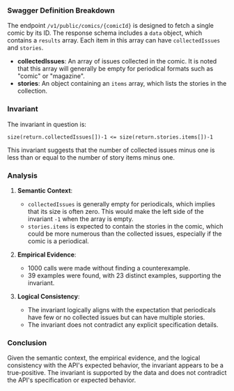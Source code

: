 ### Swagger Definition Breakdown

The endpoint `/v1/public/comics/{comicId}` is designed to fetch a single comic by its ID. The response schema includes a `data` object, which contains a `results` array. Each item in this array can have `collectedIssues` and `stories`.

- **collectedIssues**: An array of issues collected in the comic. It is noted that this array will generally be empty for periodical formats such as "comic" or "magazine".
- **stories**: An object containing an `items` array, which lists the stories in the collection.

### Invariant

The invariant in question is:

`size(return.collectedIssues[])-1 <= size(return.stories.items[])-1`

This invariant suggests that the number of collected issues minus one is less than or equal to the number of story items minus one.

### Analysis

1. **Semantic Context**: 
   - `collectedIssues` is generally empty for periodicals, which implies that its size is often zero. This would make the left side of the invariant `-1` when the array is empty.
   - `stories.items` is expected to contain the stories in the comic, which could be more numerous than the collected issues, especially if the comic is a periodical.

2. **Empirical Evidence**:
   - 1000 calls were made without finding a counterexample.
   - 39 examples were found, with 23 distinct examples, supporting the invariant.

3. **Logical Consistency**:
   - The invariant logically aligns with the expectation that periodicals have few or no collected issues but can have multiple stories.
   - The invariant does not contradict any explicit specification details.

### Conclusion

Given the semantic context, the empirical evidence, and the logical consistency with the API's expected behavior, the invariant appears to be a true-positive. The invariant is supported by the data and does not contradict the API's specification or expected behavior.
